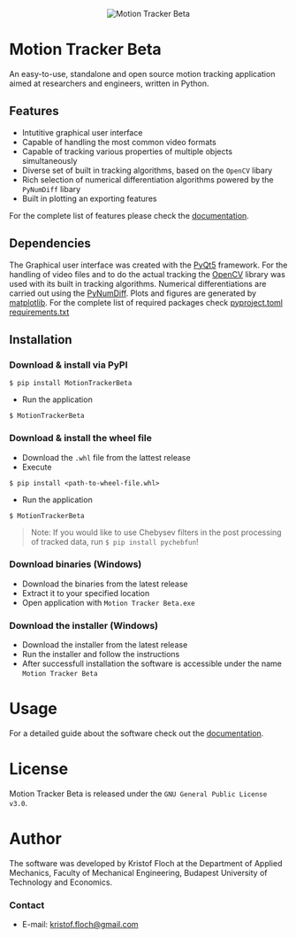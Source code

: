 <p align="center">
  <img src="https://user-images.githubusercontent.com/65981382/166214135-47ecd327-cba8-47c0-a034-9f6f14b777ce.png" alt="Motion Tracker Beta"/>
</p>

# Motion Tracker Beta
An easy-to-use, standalone and open source motion tracking application aimed at researchers and engineers, written in Python.

## Features
- Intutitive graphical user interface
- Capable of handling the most common video formats
- Capable of tracking various properties of multiple objects simultaneously
- Diverse set of built in tracking algorithms, based on the `OpenCV` libary
- Rich selection of numerical differentiation algorithms powered by the `PyNumDiff` libary
- Built in plotting an exporting features


For the complete list of features please check the [documentation](https://github.com/flochkristof/motiontracker/blob/main/docs/GUIDE.pdf).

## Dependencies
The Graphical user interface was created with the [PyQt5](https://www.riverbankcomputing.com/software/pyqt/) framework. For the handling of video files and to do the actual tracking the [OpenCV](https://opencv.org/) library was used with its built in tracking algorithms. Numerical differentiations are carried out using the [PyNumDiff](https://github.com/florisvb/PyNumDiff). Plots and figures are generated by [matplotlib](https://matplotlib.org/). For the complete list of required packages check [pyproject.toml](https://github.com/flochkristof/motiontracker/blob/main/pyproject.toml) [requirements.txt](https://github.com/flochkristof/motiontracker/blob/main/requirements.txt)

## Installation
### Download & install via PyPI
```
$ pip install MotionTrackerBeta
```
- Run the application
```
$ MotionTrackerBeta
```
### Download & install the wheel file
- Download the `.whl` file from the lattest release
- Execute
```
$ pip install <path-to-wheel-file.whl>
```
- Run the application
```
$ MotionTrackerBeta
```
> Note: If you would like to use Chebysev filters in the post processing of tracked data, run `$ pip install pychebfun`!

### Download binaries (Windows)
- Download the binaries from the latest release
- Extract it to your specified location
- Open application with `Motion Tracker Beta.exe`
### Download the installer (Windows)
- Download the installer from the latest release
- Run the installer and follow the instructions
- After successfull installation the software is accessible under the name `Motion Tracker Beta`
###
# Usage
For a detailed guide about the software check out the [documentation](docs/DOCUMENTATION.pdf).
# License
Motion Tracker Beta is released under the `GNU General Public License v3.0`.
# Author
The software was developed by Kristof Floch at the Department of Applied Mechanics, Faculty of Mechanical Engineering, Budapest University of Technology and Economics.
### Contact
- E-mail: kristof.floch@gmail.com